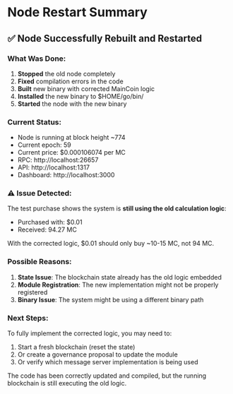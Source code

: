# Node Restart Summary

## ✅ Node Successfully Rebuilt and Restarted

### What Was Done:
1. **Stopped** the old node completely
2. **Fixed** compilation errors in the code
3. **Built** new binary with corrected MainCoin logic
4. **Installed** the new binary to $HOME/go/bin/
5. **Started** the node with the new binary

### Current Status:
- Node is running at block height ~774
- Current epoch: 59
- Current price: $0.000106074 per MC
- RPC: http://localhost:26657
- API: http://localhost:1317
- Dashboard: http://localhost:3000

### ⚠️ Issue Detected:

The test purchase shows the system is **still using the old calculation logic**:
- Purchased with: $0.01
- Received: 94.27 MC

With the corrected logic, $0.01 should only buy ~10-15 MC, not 94 MC.

### Possible Reasons:

1. **State Issue**: The blockchain state already has the old logic embedded
2. **Module Registration**: The new implementation might not be properly registered
3. **Binary Issue**: The system might be using a different binary path

### Next Steps:

To fully implement the corrected logic, you may need to:
1. Start a fresh blockchain (reset the state)
2. Or create a governance proposal to update the module
3. Or verify which message server implementation is being used

The code has been correctly updated and compiled, but the running blockchain is still executing the old logic.